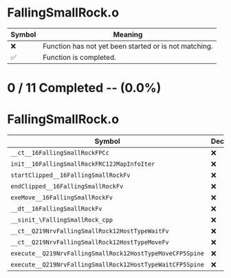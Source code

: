 # FallingSmallRock.o
| Symbol | Meaning 
| ------------- | ------------- 
| :x: | Function has not yet been started or is not matching. 
| :white_check_mark: | Function is completed. 


# 0 / 11 Completed -- (0.0%)
# FallingSmallRock.o
| Symbol | Decompiled? |
| ------------- | ------------- |
| `__ct__16FallingSmallRockFPCc` | :x: |
| `init__16FallingSmallRockFRC12JMapInfoIter` | :x: |
| `startClipped__16FallingSmallRockFv` | :x: |
| `endClipped__16FallingSmallRockFv` | :x: |
| `exeMove__16FallingSmallRockFv` | :x: |
| `__dt__16FallingSmallRockFv` | :x: |
| `__sinit_\FallingSmallRock_cpp` | :x: |
| `__ct__Q219NrvFallingSmallRock12HostTypeWaitFv` | :x: |
| `__ct__Q219NrvFallingSmallRock12HostTypeMoveFv` | :x: |
| `execute__Q219NrvFallingSmallRock12HostTypeMoveCFP5Spine` | :x: |
| `execute__Q219NrvFallingSmallRock12HostTypeWaitCFP5Spine` | :x: |
